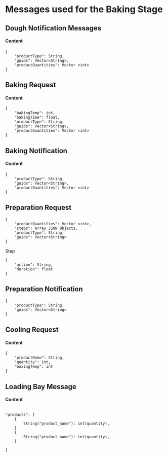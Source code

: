 # Messages used for the Baking Stage

## Dough Notification Messages

#### Content

```
{
    "productType": String,
    "guids": Vector<String>,
    "productQuantities": Vector <int>
}
```

## Baking Request

#### Content

```
{
    "bakingTemp": int,
    "bakingTime": float,
    "productType": String,
    "guids": Vector<String>,
    "productQuantities": Vector <int>
}
```

## Baking Notification

#### Content

```
{
    "productType": String,
    "guids": Vector<String>,
    "productQuantities": Vector <int>
}
```

## Preparation Request
```
{
    "productQuantities": Vector <int>,
    "steps": Array JSON Objects,
    "productType": String,
    "guids": Vector<String>
}
```
Step
```
{
    "action": String,
    "duration": float
}
```

## Preparation Notification
```
{
    "productType": String,
    "guids": Vector<String>
}
```  

## Cooling Request

#### Content
```
{
    "productName": String,
    "quantity": int,
    "boxingTemp": int
}

```

## Loading Bay Message

#### Content

```

"products": [
    {
        String("product_name"): int(quantity),
    }
    {
        String("product_name"): int(quantity),
    }

]

```
